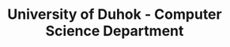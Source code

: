 ---
title: "University of Duhok - Computer Science Department"
description: "Leading academic department in computational research with a strong focus on local language technology development. The department has been instrumental in training the next generation of Kurdish language technology researchers."
website: "https://uod.ac/cs"
location: "Duhok, Kurdistan Region"
established: "2005"
type: "Academic Department"
focus: ["Computer Science Education", "Speech Technology", "Language Processing", "Student Research"]
paperIds: ["paper-3", "paper-4", "paper-5"]
contributors: ["Dr. Bryar Kareem", "Prof. Rebwar Ahmed", "Dr. Soma Jamal", "Dr. Kovan Salar", "Prof. Dler Hama", "Dr. Shwan Dilshad", "Prof. Nawroz Tahir"]
datasetIds: ["dataset-5", "dataset-6", "dataset-7", "dataset-8", "dataset-9"]
draft: false
--- 